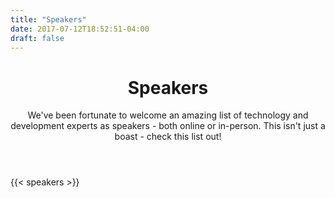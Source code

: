 ```yaml
---
title: "Speakers"
date: 2017-07-12T18:52:51-04:00
draft: false
---
```


<!-- markdownlint-disable -->
<main class="mb-20">
  <div class="mb-20">
    <header class="container px-6 py-12 mx-auto">
      <div class="max-w-3xl">
      <h1 class="my-2 text-5xl font-bold">Speakers</h1>
      <p class="text-xl">We've been fortunate to welcome an amazing list of technology and development experts as speakers - both online or in-person. This isn't just a boast - check this list out!</p>
      </div>
    </header>
  </div>

  {{< speakers >}}
</main>
<!-- markdownlint-restore -->
